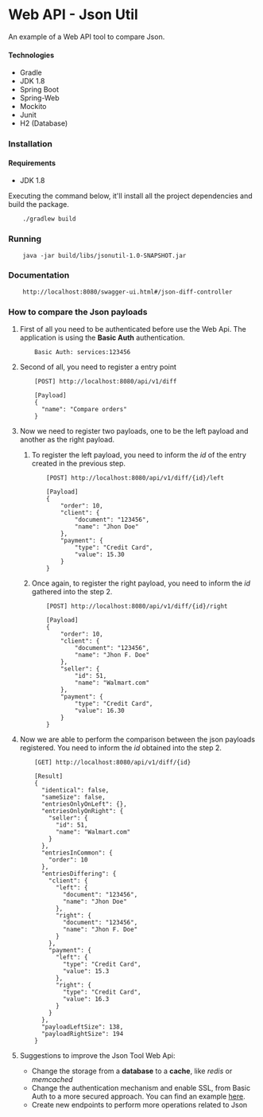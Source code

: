 # Web API - Json Util

An example of a Web API tool to compare Json.

#### Technologies
- Gradle
- JDK 1.8
- Spring Boot
- Spring-Web
- Mockito
- Junit
- H2 (Database)

### Installation
#### Requirements
- JDK 1.8

Executing the command below, it'll install all the project dependencies and build the package.

```
    ./gradlew build
```

### Running

```
    java -jar build/libs/jsonutil-1.0-SNAPSHOT.jar
```

### Documentation

```
    http://localhost:8080/swagger-ui.html#/json-diff-controller
```


### How to compare the Json payloads

1. First of all you need to be authenticated before use the Web Api. The application is using the **Basic Auth** authentication.

    ```
        Basic Auth: services:123456
    ```

2. Second of all, you need to register a entry point
    ```
        [POST] http://localhost:8080/api/v1/diff

        [Payload]
        {
          "name": "Compare orders"
        }
    ```

3. Now we need to register two payloads, one to be the left payload and another as the right payload.

    1. To register the left payload, you need to inform the *id* of the entry created in the previous step.

        ```
            [POST] http://localhost:8080/api/v1/diff/{id}/left

            [Payload]
            {
                "order": 10,
                "client": {
                    "document": "123456",
                    "name": "Jhon Doe"
                },
                "payment": {
                    "type": "Credit Card",
                    "value": 15.30
                }
            }
        ```

    2. Once again, to register the right payload, you need to inform the *id* gathered into the step 2.
        ```
            [POST] http://localhost:8080/api/v1/diff/{id}/right

            [Payload]
            {
                "order": 10,
                "client": {
                    "document": "123456",
                    "name": "Jhon F. Doe"
                },
                "seller": {
                    "id": 51,
                    "name": "Walmart.com"
                },
                "payment": {
                    "type": "Credit Card",
                    "value": 16.30
                }
            }
        ```

4. Now we are able to perform the comparison between the json payloads registered. You
need to inform the *id* obtained into the step 2.

    ```
        [GET] http://localhost:8080/api/v1/diff/{id}

        [Result]
        {
          "identical": false,
          "sameSize": false,
          "entriesOnlyOnLeft": {},
          "entriesOnlyOnRight": {
            "seller": {
              "id": 51,
              "name": "Walmart.com"
            }
          },
          "entriesInCommon": {
            "order": 10
          },
          "entriesDiffering": {
            "client": {
              "left": {
                "document": "123456",
                "name": "Jhon Doe"
              },
              "right": {
                "document": "123456",
                "name": "Jhon F. Doe"
              }
            },
            "payment": {
              "left": {
                "type": "Credit Card",
                "value": 15.3
              },
              "right": {
                "type": "Credit Card",
                "value": 16.3
              }
            }
          },
          "payloadLeftSize": 138,
          "payloadRightSize": 194
        }
    ```

5. Suggestions to improve the Json Tool Web Api:
    * Change the storage from a **database** to a **cache**, like *redis* or *memcached*
    * Change the authentication mechanism and enable SSL, from Basic Auth to a more secured approach. You can find an example [here](https://github.com/antonioreuter/hateoas-oms-sec).
    * Create new endpoints to perform more operations related to Json







